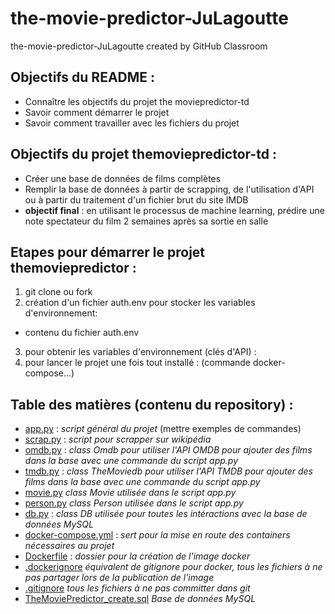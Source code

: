 # the-movie-predictor-JuLagoutte
the-movie-predictor-JuLagoutte created by GitHub Classroom

## Objectifs du README : 

* Connaître les objectifs du projet the moviepredictor-td
* Savoir comment démarrer le projet
* Savoir comment travailler avec les fichiers du projet

## Objectifs du projet themoviepredictor-td :

* Créer une base de données de films complètes
* Remplir la base de données à partir de scrapping, de l'utilisation d'API ou à partir du traitement d'un fichier brut du site IMDB
* __objectif final__ : en utilisant le processus de machine learning, prédire une note spectateur du film 2 semaines après sa sortie en salle

## Etapes pour démarrer le projet themoviepredictor :

1. git clone ou fork
2. création d'un fichier auth.env pour stocker les variables d'environnement:
* contenu du fichier auth.env
3. pour obtenir les variables d'environnement (clés d'API) :
4. pour lancer le projet une fois tout installé : (commande docker-compose...)

## Table des matières (contenu du repository) :

* [app.py](https://github.com/JuLagoutte/themoviepredictor-td/blob/master/app.py) :
  _script général du projet_ (mettre exemples de commandes)
* [scrap.py](https://github.com/JuLagoutte/themoviepredictor-td/blob/master/scrap.py) :
  _script pour scrapper sur wikipédia_
* [omdb.py](https://github.com/JuLagoutte/themoviepredictor-td/blob/master/omdb.py) :
  _class Omdb pour utiliser l'API OMDB pour ajouter des films dans la base avec une commande du script app.py_
* [tmdb.py](https://github.com/JuLagoutte/themoviepredictor-td/blob/master/tmdb.py) :
  _class TheMoviedb pour utiliser l'API TMDB pour ajouter des films dans la base avec une commande du script app.py_
* [movie.py](https://github.com/JuLagoutte/themoviepredictor-td/blob/master/movie.py)
  _class Movie utilisée dans le script app.py_
* [person.py](https://github.com/JuLagoutte/themoviepredictor-td/blob/master/person.py)
  _class Person utilisée dans le script app.py_
* [db.py](https://github.com/JuLagoutte/themoviepredictor-td/blob/master/db.py) : 
  _class DB utilisée pour toutes les intéractions avec la base de données MySQL_
* [docker-compose.yml](https://github.com/JuLagoutte/themoviepredictor-td/blob/master/docker-compose.yml) :
  _sert pour la mise en route des containers nécessaires au projet_
* [Dockerfile](https://github.com/JuLagoutte/themoviepredictor-td/blob/master/Dockerfile) : 
  _dossier pour la création de l'image docker_
* [.dockerignore](https://github.com/JuLagoutte/themoviepredictor-td/blob/master/.dockerignore)
  _équivalent de gitignore pour docker, tous les fichiers à ne pas partager lors de la publication de l'image_
* [.gitignore](https://github.com/JuLagoutte/themoviepredictor-td/blob/master/.gitignore)
  _tous les fichiers à ne pas committer dans git_
* [TheMoviePredictor_create.sql](https://github.com/JuLagoutte/themoviepredictor-td/blob/master/TheMoviePredictor_create.sql)
  _Base de données MySQL_

